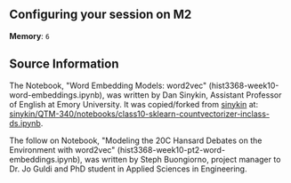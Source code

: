 ## Configuring your session on M2

<!-- Your session's settings should look like the following image: 

<!-- ![placeholdertext](https://github.com/stephbuon/digital-history/blob/master/images/data_team_fields.png?raw=true)

<!-- __Additional environments to load__: `environment`

<!-- __Custom module paths__: `module use $HOME/text_mining_with_python` -->

__Memory__: `6`

## Source Information
The Notebook, "Word Embedding Models: word2vec" (hist3368-week10-word-embeddings.ipynb), was written by Dan Sinykin, Assistant Professor of English at Emory University. It was copied/forked from [sinykin](https://github.com/sinykin) at: [sinykin/QTM-340/notebooks/class10-sklearn-countvectorizer-inclass-ds.ipynb](https://github.com/sinykin/QTM-340/blob/master/notebooks/class10-sklearn-countvectorizer-inclass-ds.ipynb). 

The follow on Notebook, "Modeling the 20C Hansard Debates on the Environment with word2vec" (hist3368-week10-pt2-word-embeddings.ipynb), was written by Steph Buongiorno, project manager to Dr. Jo Guldi and PhD student in Applied Sciences in Engineering.
